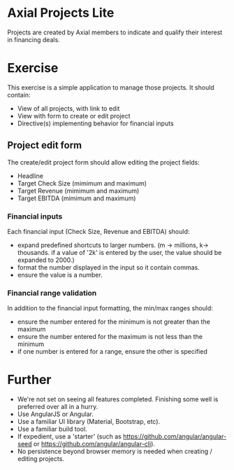 # Axial Projects Lite

Projects are created by Axial members to indicate and qualify their interest in financing deals.

# Exercise

This exercise is a simple application to manage those projects. It should contain:

- View of all projects, with link to edit
- View with form to create or edit project
- Directive(s) implementing behavior for financial inputs

## Project edit form

The create/edit project form should allow editing the project fields:

- Headline
- Target Check Size (mimimum and maximum)
- Target Revenue (mimimum and maximum)
- Target EBITDA (mimimum and maximum)

### Financial inputs

Each financial input (Check Size, Revenue and EBITDA) should:
- expand predefined shortcuts to larger numbers.
  (m -> millions, k-> thousands.
  if a value of '2k' is entered by the user, the value should be expanded to 2000.)
- format the number displayed in the input so it contain commas.
- ensure the value is a number.

### Financial range validation

In addition to the financial input formatting, the min/max ranges should:
- ensure the number entered for the minimum is not greater than the maximum
- ensure the number entered for the maximum is not less than the minimum
- if one number is entered for a range, ensure the other is specified

# Further

- We're not set on seeing all features completed. Finishing some well is preferred over all in a hurry.
- Use AngularJS or Angular.
- Use a familiar UI library (Material, Bootstrap, etc).
- Use a familiar build tool.
- If expedient, use a 'starter' (such as https://github.com/angular/angular-seed or https://github.com/angular/angular-cli).
- No persistence beyond browser memory is needed when creating / editing projects.
